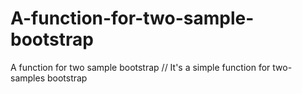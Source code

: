 # A-function-for-two-sample-bootstrap
A function for two sample bootstrap //
It's a simple function for two-samples bootstrap
